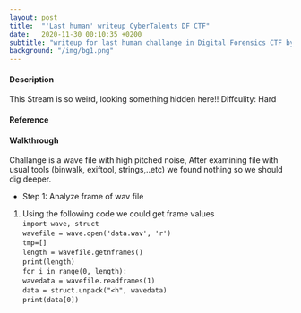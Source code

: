 ```yaml
---
layout: post
title:  "'Last human' writeup CyberTalents DF CTF"
date:   2020-11-30 00:10:35 +0200
subtitle: "writeup for last human challange in Digital Forensics CTF by CyberTalents"
background: "/img/bg1.png"
---
```


#### Description
This Stream is so weird, looking something hidden here!!
Diffculity: Hard
#### Reference
#### Walkthrough
Challange is a wave file with high pitched noise, After examining file with usual tools (binwalk, exiftool, strings,..etc) we found nothing so we should dig deeper.
* Step 1: Analyze frame of wav file
1. Using the following code we could get frame values   
   `import wave, struct`   
   `wavefile = wave.open('data.wav', 'r')`   
   `tmp=[]`   
   `length = wavefile.getnframes()`   
   `print(length)`   
   `for i in range(0, length):`   
         `wavedata = wavefile.readframes(1)`   
         `data = struct.unpack("<h", wavedata)`   
         `print(data[0])`   
